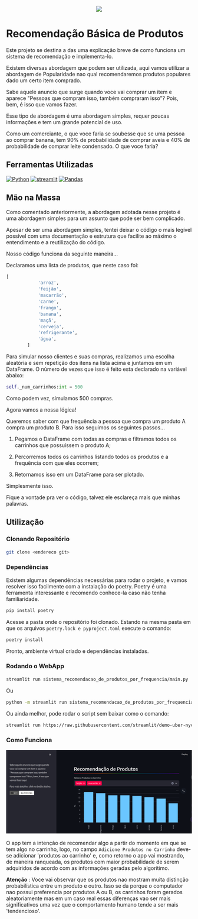 
<p align="center"><img src="https://img.shields.io/badge/Blinhares-white?logo=github&logoColor=181717&style=for-the-badge&label=git" /><p align="center">

# Recomendação Básica de Produtos

Este projeto se destina a das uma explicação breve de como funciona um sistema de recomendação e implementa-lo.

Existem diversas abordagem que podem ser utilizada, aqui vamos utilizar a abordagem de Popularidade nao qual recomendaremos produtos populares dado um certo item comprado.

Sabe aquele anuncio que surge quando voce vai comprar um item e aparece "Pessoas que compram isso, também compraram isso"? Pois, bem, é isso que vamos fazer.

Esse tipo de abordagem é uma abordagem simples, requer poucas informações e tem um grande potencial de uso.

Como um comerciante, o que voce faria se soubesse que se uma pessoa ao comprar banana, tem 90% de probabilidade de comprar aveia e 40% de probabilidade de comprar leite condensado. O que voce faria?

## Ferramentas Utilizadas

[![Python](https://img.shields.io/badge/PYTHON-white?style=for-the-badge&logo=python&logoColor=3776AB)](https://www.python.org/)
[![streamlit](https://img.shields.io/badge/streamlit-FF4B4B?style=for-the-badge&logo=streamlit&logoColor=white)](https://streamlit.io/)
[![Pandas](https://img.shields.io/badge/pandas-150458?style=for-the-badge&logo=pandas&logoColor=white) ](https://pandas.pydata.org/)

## Mão na Massa

Como comentado anteriormente, a abordagem adotada nesse projeto é uma abordagem simples para um assunto que pode ser bem complicado.

Apesar de ser uma abordagem simples, tentei deixar o código o mais legível possível com uma documentação e estrutura que facilite ao máximo o entendimento e a reutilização do código.

Nosso código funciona da seguinte maneira...

Declaramos uma lista de produtos, que neste caso foi:

```python
[
            'arroz',
            'feijão',
            'macarrão',
            'carne',
            'frango',
            'banana',
            'maçã',
            'cerveja',
            'refrigerante',
            'água',
        ]
```

Para simular nosso clientes e suas compras, realizamos uma escolha aleatória e sem repetição dos itens na lista acima e juntamos em um DataFrame. O número de vezes que isso é feito esta declarado na variável abaixo:

```python
self._num_carrinhos:int = 500
```

Como podem vez, simulamos 500 compras.

Agora vamos a nossa lógica!

Queremos saber com que frequência a pessoa que compra um produto A compra um produto B. Para isso seguimos os seguintes passos...

1. Pegamos o DataFrame com todas as compras e filtramos todos os carrinhos que possuíssem o produto A;

2. Percorremos todos os carrinhos listando todos os produtos e a frequência com que eles ocorrem;

3. Retornamos isso em um DataFrame para ser plotado.

Simplesmente isso.

Fique a vontade pra ver o código, talvez ele esclareça mais que minhas palavras.

## Utilização

### Clonando Repositório

```bash
git clone <endereco git>
```

### Dependências

Existem algumas dependências necessárias para rodar o projeto, e vamos resolver isso facilmente com a instalação do poetry. Poetry é uma ferramenta interessante e recomendo conhece-la caso não tenha familiaridade.

```bash
pip install poetry
```

Acesse a pasta onde o repositório foi clonado. Estando na mesma pasta em que os arquivos `poetry.lock e pyproject.toml` execute o comando:

```bash
poetry install
```

Pronto, ambiente virtual criado e dependências instaladas.

### Rodando o WebApp

```bash
streamlit run sistema_recomendacao_de_produtos_por_frequencia/main.py
```
Ou

```bash
python -m streamlit run sistema_recomendacao_de_produtos_por_frequencia/main.py
```

Ou ainda melhor, pode rodar o script sem baixar como o comando:

```bash
streamlit run https://raw.githubusercontent.com/streamlit/demo-uber-nyc-pickups/master/streamlit_app.py
```

### Como Funciona

![alt text](<sistema_recomendacao_de_produtos_por_frequencia/Captura de tela de 2024-05-25 22-02-27.png>)


O app tem a intenção de recomendar algo a partir do momento em que se tem algo no carrinho, logo, no campo `Adicione Produtos no Carrinho` deve-se adicionar 'produtos ao carrinho' e, como retorno o app vai mostrando, de maneira ranqueada, os produtos com maior probabilidade de serem adquiridos de acordo com as informações geradas pelo algorítimo.

__Atenção__ : Voce vai observar que os produtos nao mostram muita distinção probabilística entre um produto e outro. Isso se da porque o computador nao possui preferencia por produtos A ou B, os carrinhos foram gerados aleatoriamente mas em um caso real essas diferenças vao ser mais significativos uma vez que o comportamento humano tende a ser mais 'tendencioso'.

